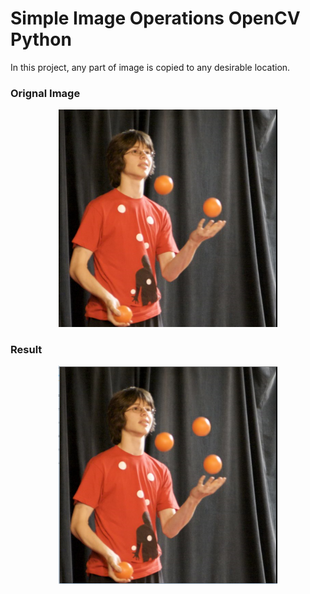<h1>
Simple Image Operations OpenCV Python
</h1>
<p>
  In this project, any part of image is copied to any desirable location.
</p>
<h3>Orignal Image</h3>
<p align="center">
  <img src="https://github.com/Akriti31/Image-Operations/blob/master/jpic.PNG" width="350"/>
</p>
<h3>Result</h3>
<p align="center">
  <img src="https://github.com/Akriti31/Image-Operations/blob/master/imgsol.PNG" width="350"/>
</p>

